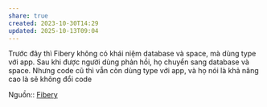 ```yaml
---
share: true
created: 2023-10-30T14:29
updated: 2025-10-13T09:04
---
```

Trước đây thì Fibery không có khái niệm database và space, mà dùng type với app. Sau khi được người dùng phản hồi, họ chuyển sang database và space. Nhưng code cũ thì vẫn còn dùng type với app, và họ nói là khả năng cao là sẽ không đổi code

Nguồn:: [Fibery](https://the.fibery.io/@public/User_Guide/Guide/Fibery-API-Overview-279)